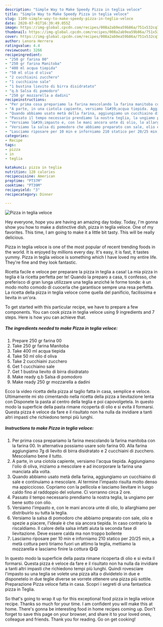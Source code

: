 ```yaml
---
description: "Simple Way to Make Speedy Pizza in teglia veloce"
title: "Simple Way to Make Speedy Pizza in teglia veloce"
slug: 1109-simple-way-to-make-speedy-pizza-in-teglia-veloce
date: 2020-07-01T16:39:49.055Z
image: https://img-global.cpcdn.com/recipes/008a2ab9ea59b86a/751x532cq70/pizza-in-teglia-veloce-recipe-main-photo.jpg
thumbnail: https://img-global.cpcdn.com/recipes/008a2ab9ea59b86a/751x532cq70/pizza-in-teglia-veloce-recipe-main-photo.jpg
cover: https://img-global.cpcdn.com/recipes/008a2ab9ea59b86a/751x532cq70/pizza-in-teglia-veloce-recipe-main-photo.jpg
author: Lenora Herrera
ratingvalue: 4.4
reviewcount: 3266
recipeingredient:
- "250 gr farina 00"
- "250 gr farina Manitoba"
- "400 ml acqua tiepida"
- "50 ml olio d oliva"
- "2 cucchiaini zucchero"
- "1 cucchiaino sale"
- "1 bustina lievito di birra disidratato"
- "q.b Salsa di pomodoro"
- "250 gr mozzarella a dadini"
recipeinstructions:
- "Per prima cosa prepariamo la farina mescolando la farina manitoba con la farina 00. In alternativa possiamo usare solo farina 00. Alla farina aggiungiamo 7g di lievito di birra disidratato e 2 cucchiaini di zucchero. Mescoliamo bene il tutto."
- "A parte, in una ciotola capiente, versiamo l&#39;acqua tiepida. Aggiungiamo l&#39;olio di oliva, iniziamo a mescolare e ad incorporare la farina una manciata alla volta."
- "Quando abbiamo usato metà della farina, aggiungiamo un cucchiaino di sale e continuiamo a mescolare. Al termine l&#39;impasto risulta molto denso ma appiccicoso. Copriamo con la pellicola e lasciamo lievitare in luogo caldo fino al raddoppio del volume. Ci vorranno circa 2 ore."
- "Passato il tempo necessario prendiamo la nostra teglia, la ungiamo per bene sotto con olio."
- "Versiamo l&#39;impasto e, con le mani ancora unte di olio, lo allarghiamo per distribuirlo su tutta la teglia."
- "Versiamo la salsa di pomodoro che abbiamo preparato con sale, olio e spezie a piacere, l&#39;ideale è che sia ancora tiepida. In caso contrario la riscaldiamo. Il calore della salsa infatti aiuta la seconda fase di lievitazione. Deve essere calda ma non troppo bollente"
- "Lasciamo riposare per 10 min e inforniamo 210 statico per 20/25 min, a metà cottura però tiriamo fuori un attimo la teglia, mettiamo la mozzarella e lasciamo finire la cottura 😋😋"
categories:
- Recipe
tags:
- pizza
- in
- teglia

katakunci: pizza in teglia 
nutrition: 128 calories
recipecuisine: American
preptime: "PT37M"
cooktime: "PT39M"
recipeyield: "3"
recipecategory: Dinner

---
```



![Pizza in teglia veloce](https://img-global.cpcdn.com/recipes/008a2ab9ea59b86a/751x532cq70/pizza-in-teglia-veloce-recipe-main-photo.jpg)

Hey everyone, hope you are having an amazing day today. Today, I'm gonna show you how to make a distinctive dish, pizza in teglia veloce. One of my favorites. This time, I am going to make it a little bit tasty. This will be really delicious.

Pizza in teglia veloce is one of the most popular of recent trending foods in the world. It is enjoyed by millions every day. It's easy, it is fast, it tastes yummy. Pizza in teglia veloce is something which I have loved my entire life. They're fine and they look fantastic.

Ricetta facile e veloce per preparare la pizza in teglia a casa! La mia pizza in teglia è la ricetta perfetta per te! Quando la preparo a casa, ti confesso, che preferisco di gran lunga utilizzare una teglia anziché le forme tonde: è un modo molto comodo di cuocerla che garantisce sempre una resa perfetta. La ricetta della pizza in teglia veloce come quella del panificio, facilissima e lievita in un&#39;ora.


To get started with this particular recipe, we have to prepare a few components. You can cook pizza in teglia veloce using 9 ingredients and 7 steps. Here is how you can achieve that.

<!--inarticleads1-->

##### The ingredients needed to make Pizza in teglia veloce:

1. Prepare 250 gr farina 00
1. Take 250 gr farina Manitoba
1. Take 400 ml acqua tiepida
1. Take 50 ml olio d oliva
1. Take 2 cucchiaini zucchero
1. Get 1 cucchiaino sale
1. Get 1 bustina lievito di birra disidratato
1. Make ready q.b Salsa di pomodoro
1. Make ready 250 gr mozzarella a dadini


Ecco la video ricetta della pizza al taglio fatta in casa, semplice e veloce. Ultimamente mi sto cimentando nella ricetta della pizza a lievitazione lenta con Disponete la pasta al centro della teglia e poi capovolgetela. In questo modo la superficie della pasta rimane ricoperta di olio e si evita il formarsi. Questa pizza è veloce da fare e il risultato non ha nulla da invidiare a tanti altri impasti che richiedono tempi più lunghi. 

<!--inarticleads2-->

##### Instructions to make Pizza in teglia veloce:

1. Per prima cosa prepariamo la farina mescolando la farina manitoba con la farina 00. In alternativa possiamo usare solo farina 00. Alla farina aggiungiamo 7g di lievito di birra disidratato e 2 cucchiaini di zucchero. Mescoliamo bene il tutto.
1. A parte, in una ciotola capiente, versiamo l&#39;acqua tiepida. Aggiungiamo l&#39;olio di oliva, iniziamo a mescolare e ad incorporare la farina una manciata alla volta.
1. Quando abbiamo usato metà della farina, aggiungiamo un cucchiaino di sale e continuiamo a mescolare. Al termine l&#39;impasto risulta molto denso ma appiccicoso. Copriamo con la pellicola e lasciamo lievitare in luogo caldo fino al raddoppio del volume. Ci vorranno circa 2 ore.
1. Passato il tempo necessario prendiamo la nostra teglia, la ungiamo per bene sotto con olio.
1. Versiamo l&#39;impasto e, con le mani ancora unte di olio, lo allarghiamo per distribuirlo su tutta la teglia.
1. Versiamo la salsa di pomodoro che abbiamo preparato con sale, olio e spezie a piacere, l&#39;ideale è che sia ancora tiepida. In caso contrario la riscaldiamo. Il calore della salsa infatti aiuta la seconda fase di lievitazione. Deve essere calda ma non troppo bollente
1. Lasciamo riposare per 10 min e inforniamo 210 statico per 20/25 min, a metà cottura però tiriamo fuori un attimo la teglia, mettiamo la mozzarella e lasciamo finire la cottura 😋😋


In questo modo la superficie della pasta rimane ricoperta di olio e si evita il formarsi. Questa pizza è veloce da fare e il risultato non ha nulla da invidiare a tanti altri impasti che richiedono tempi più lunghi. Quindi rovesciare l&#39;impasto su una teglia se volete una pizza alta o dividetelo in due e disponetelo in due teglie diverse se vorrete ottenere una pizza più sottile. Preparazione Pizza veloce fatta in casa. Scopri i segreti di una fantastica pizza in Teglia. 

So that's going to wrap it up for this exceptional food pizza in teglia veloce recipe. Thanks so much for your time. I am confident you will make this at home. There's gonna be interesting food in home recipes coming up. Don't forget to save this page on your browser, and share it to your loved ones, colleague and friends. Thank you for reading. Go on get cooking!
